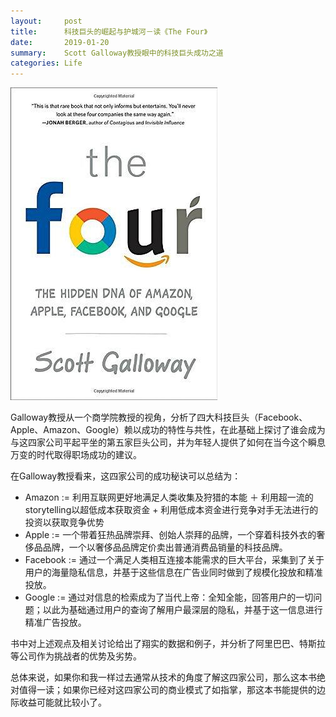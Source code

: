 ```yaml
---
layout:     post
title:      科技巨头的崛起与护城河－读《The Four》
date:       2019-01-20
summary:    Scott Galloway教授眼中的科技巨头成功之道
categories: Life
---
```


![](/images/four.jpg)

Galloway教授从一个商学院教授的视角，分析了四大科技巨头（Facebook、Apple、Amazon、Google）赖以成功的特性与共性，在此基础上探讨了谁会成为与这四家公司平起平坐的第五家巨头公司，并为年轻人提供了如何在当今这个瞬息万变的时代取得职场成功的建议。

在Galloway教授看来，这四家公司的成功秘诀可以总结为：

+ Amazon := 利用互联网更好地满足人类收集及狩猎的本能 ＋ 利用超一流的storytelling以超低成本获取资金 + 利用低成本资金进行竞争对手无法进行的投资以获取竞争优势
+ Apple := 一个带着狂热品牌崇拜、创始人崇拜的品牌，一个穿着科技外衣的奢侈品品牌，一个以奢侈品品牌定价卖出普通消费品销量的科技品牌。
+ Facebook := 通过一个满足人类相互连接本能需求的巨大平台，采集到了关于用户的海量隐私信息，并基于这些信息在广告业同时做到了规模化投放和精准投放。
+ Google := 通过对信息的检索成为了当代上帝：全知全能，回答用户的一切问题；以此为基础通过用户的查询了解用户最深层的隐私，并基于这一信息进行精准广告投放。

书中对上述观点及相关讨论给出了翔实的数据和例子，并分析了阿里巴巴、特斯拉等公司作为挑战者的优势及劣势。

总体来说，如果你和我一样过去通常从技术的角度了解这四家公司，那么这本书绝对值得一读；如果你已经对这四家公司的商业模式了如指掌，那这本书能提供的边际收益可能就比较小了。